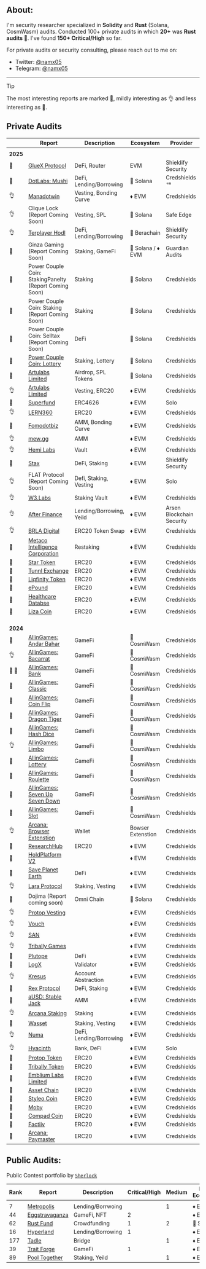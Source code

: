 ## About:

I'm security researcher specialized in **Solidity** and **Rust** (Solana, CosmWasm) audits. Conducted 100+ private audits in which **20+** was **Rust audits 🦀**. I've found **150+ Critical/High** so far.

For private audits or security consulting, please reach out to me on:

- Twitter: [@namx05](https://x.com/namx05)
- Telegram: [@namx05](https://t.me/namx05)

---

> [!TIP]
> The most interesting reports are marked 💎,
> mildly interesting as 👌 and
> less interesting as 📰. <br>

## Private Audits

|             | Report                                                                                                     | Description              | Ecosystem         | Provider                                                      |
| ----------- | ---------------------------------------------------------------------------------------------------------- | ------------------------ | ----------------- | ------------------------------------------------------------- |
|             |
| <b>2025</b> |
| 💎          | [GlueX Protocol](audit-reports/pdf/GlueX-V2-Security-Review.pdf)                                           | DeFi, Router             | EVM               | Shieldify Security                                            |
| 💎          | [DotLabs: Mushi](audit-reports/pdf/Mushi_V2_0_Final_Audit_Report.pdf)                                      | DeFi, Lending/Borrowing  | 🦀 Solana         | Credshields <img src="icons/download.png" width=15 height=15> |
| 👌          | [Manadotwin](audit-reports/pdf/Manadotwin_Audit_Final_Report.pdf)                                          | Vesting, Bonding Curve   | ♦ EVM             | Credshields                                                   |
| 👌          | Clique Lock (Report Coming Soon)                                                                           | Vesting, SPL             | 🦀 Solana         | Safe Edge                                                     |
| 👌          | [Terplayer Hodl](audit-reports/pdf/Terplayer-Hodl-Security-Review.pdf)                                     | DeFi, Lending/Borrowing  | 🐻 Berachain      | Shieldify Security                                            |
| 💎          | Ginza Gaming (Report Coming Soon)                                                                          | Staking, GameFi          | 🦀 Solana / ♦ EVM | Guardian Audits                                               |
| 💎          | Power Couple Coin: StakingPanelty (Report Coming Soon)                                                     | Staking                  | 🦀 Solana         | Credshields                                                   |
| 💎          | Power Couple Coin: Staking (Report Coming Soon)                                                            | Staking                  | 🦀 Solana         | Credshields                                                   |
| 💎          | Power Couple Coin: Selltax (Report Coming Soon)                                                            | DeFi                     | 🦀 Solana         | Credshields                                                   |
| 💎          | [Power Couple Coin: Lottery](audit-reports/pdf/Lottery_Contracts_Final_Audit_Report.pdf)                   | Staking, Lottery         | 🦀 Solana         | Credshields                                                   |
| 💎          | [Artulabs Limited](audit-reports/pdf/Artu_Rust_Final_Audit_Report.pdf)                                     | Airdrop, SPL Tokens      | 🦀 Solana         | Credshields                                                   |
| 👌          | [Artulabs Limited](audit-reports/pdf/Artu_Solidity_Final_Audit_Report.pdf)                                 | Vesting, ERC20           | ♦ EVM             | Credshields                                                   |
| 📰          | [Superfund](audit-reports/pdf/Superfund_Audit_Final_Report.pdf)                                            | ERC4626                  | ♦ EVM             | Solo                                                          |
| 👌          | [LERN360](audit-reports/pdf/LERNToken_Final_Audit_Report.pdf)                                              | ERC20                    | ♦ EVM             | Credshields                                                   |
| 💎          | [Fomodotbiz](audit-reports/pdf/Fomodotbiz_Final_Audit_Report.pdf)                                          | AMM, Bonding Curve       | ♦ EVM             | Credshields                                                   |
| 👌          | [mew.gg](audit-reports/pdf/mew.gg_Contracts_Final_Audit_Report.pdf)                                        | AMM                      | ♦ EVM             | Credshields                                                   |
| 👌          | [Hemi Labs](audit-reports/pdf/Hemi_Labs_Final_Audit_Report.pdf)                                            | Vault                    | ♦ EVM             | Credshields                                                   |
| 📰          | [Stax](audit-reports/md/Stax-Security-Review.md)                                                           | DeFi, Staking            | ♦ EVM             | Shieldify Security                                            |
| 👌          | FLAT Protocol (Report Coming Soon)                                                                         | Defi, Staking, Vesting   | ♦ EVM             | Solo                                                          |
| 👌          | [W3.Labs](audit-reports/pdf/W3.labs_Final_Audit_Report.pdf)                                                | Staking Vault            | ♦ EVM             | Credshields                                                   |
| 👌          | [After Finance](audit-reports/pdf/After-Finance-Report.pdf)                                                | Lending/Borrowing, Yeild | ♦ EVM             | Arsen Blockchain Security                                     |
| 👌          | [BRLA Digital](audit-reports/pdf/BRLA_Final_Audit_Report.pdf)                                              | ERC20 Token Swap         | ♦ EVM             | Credshields                                                   |
| 💎          | [Metaco Intelligence Corporation](audit-reports/pdf/Zoth_Final_Audit_Report.pdf)                           | Restaking                | ♦ EVM             | Credshields                                                   |
| 📰          | [Star Token](audit-reports/pdf/Star_FSTR_Token_Final_Audit_Report.pdf)                                     | ERC20                    | ♦ EVM             | Credshields                                                   |
| 📰          | [Tunnl Exchange](audit-reports/pdf/TUNToken_Final_Audit_Report.pdf)                                        | ERC20                    | ♦ EVM             | Credshields                                                   |
| 📰          | [Liqfinity Token](audit-reports/pdf/Liqfinity_Token_Final_Audit_Report.pdf)                                | ERC20                    | ♦ EVM             | Credshields                                                   |
| 📰          | [ePound](audit-reports/pdf/ePound_Final_Audit_Report.pdf)                                                  | ERC20                    | ♦ EVM             | Credshields                                                   |
| 📰          | [Healthcare Databse](audit-reports/pdf/HealthCareDatabase_Final_Audit_Report.pdf)                          | ERC20                    | ♦ EVM             | Credshields                                                   |
| 📰          | [Liza Coin](audit-reports/pdf/Liza_Coin_Final_Audit_Report.pdf)                                            | ERC20                    | ♦ EVM             | Credshields                                                   |
| <br>        |
| <b>2024</b> |
| 📰          | [AllinGames: Andar Bahar](audit-reports/pdf/AllInGames_Andar_Bahar_Final_Audit_Report.pdf)                 | GameFi                   | 🦀 CosmWasm       | Credshields                                                   |
| 👌          | [AllinGames: Bacarrat](audit-reports/pdf/AllInGames_Baccarat_Final_Audit_Report.pdf)                       | GameFi                   | 🦀 CosmWasm       | Credshields                                                   |
| 💎 💎       | [AllinGames: Bank](audit-reports/pdf/AllInGames_Bank_Final_Audit_Report.pdf)                               | GameFi                   | 🦀 CosmWasm       | Credshields                                                   |
| 💎          | [AllinGames: Classic](audit-reports/pdf/AllInGames_Classic_Dice_Final_Audit_Report.pdf)                    | GameFi                   | 🦀 CosmWasm       | Credshields                                                   |
| 💎          | [AllinGames: Coin Flip](audit-reports/pdf/AllInGames_Coin_Flip_Final_Audit_Report.pdf)                     | GameFi                   | 🦀 CosmWasm       | Credshields                                                   |
| 📰          | [AllinGames: Dragon Tiger](audit-reports/pdf/AllInGames_Dragon_Tiger_Final_Audit_Report.pdf)               | GameFi                   | 🦀 CosmWasm       | Credshields                                                   |
| 💎          | [AllinGames: Hash Dice](audit-reports/pdf/AllInGames_Hash_Dice_Final_Audit_Report.pdf)                     | GameFi                   | 🦀 CosmWasm       | Credshields                                                   |
| 👌          | [AllinGames: Limbo](audit-reports/pdf/AllInGames_Limbo_Final_Audit_Report.pdf)                             | GameFi                   | 🦀 CosmWasm       | Credshields                                                   |
| 💎          | [AllinGames: Lottery](audit-reports/pdf/AllInGames_Lottery_Final_Audit_Report.pdf)                         | GameFi                   | 🦀 CosmWasm       | Credshields                                                   |
| 📰          | [AllinGames: Roulette](audit-reports/pdf/AllInGames_Roulette_Final_Audit_Report.pdf)                       | GameFi                   | 🦀 CosmWasm       | Credshields                                                   |
| 📰          | [AllinGames: Seven Up Seven Down](audit-reports/pdf/AllInGames_Seven_Up_Seven_Down_Final_Audit_Report.pdf) | GameFi                   | 🦀 CosmWasm       | Credshields                                                   |
| 📰          | [AllinGames: Slot](audit-reports/pdf/AllInGames_Slots_Final_Audit_Report.pdf)                              | GameFi                   | 🦀 CosmWasm       | Credshields                                                   |
| 👌          | [Arcana: Browser Extenstion](audit-reports/pdf/Arcana_Wallet_Final_Audit_Report.pdf)                       | Wallet                   | Bowser Extenstion | Credshields                                                   |
| 📰          | [ResearchHub](audit-reports/pdf/ResearchHub_SmartContract_Final_Audit_Report.pdf)                          | ERC20                    | ♦ EVM             | Credshields                                                   |
| 📰          | [HoldPlatform V2](audit-reports/pdf/HoldPlatform_Final_Audit_Report.pdf)                                   |                          | ♦ EVM             | Credshields                                                   |
| 💎          | [Save Planet Earth](audit-reports/pdf/SPE_Smart_Contract_Final_Audit_Report.pdf)                           | DeFi                     | ♦ EVM             | Credshields                                                   |
| 👌          | [Lara Protocol](audit-reports/pdf/Lara_Liquid_Staking_Final_Audit_Report.pdf)                              | Staking, Vesting         | ♦ EVM             | Credshields                                                   |
| 💎          | Dojima (Report coming soon)                                                                                | Omni Chain               | 🦀 Solana         | Credshields                                                   |
| 👌          | [Protop Vesting](audit-reports/pdf/Protop_Vesting_Contracts_Final_Report.pdf)                              |                          | ♦ EVM             | Credshields                                                   |
| 👌          | [Vouch](audit-reports/pdf/Vouch_Contract_Final_Audit_Report.pdf)                                           |                          | ♦ EVM             | Credshields                                                   |
| 👌          | [SAN](audit-reports/pdf/SAN_Final_Report.pdf)                                                              |                          | ♦ EVM             | Credshields                                                   |
| 👌          | [Tribally Games](audit-reports/pdf/Tribally_Games_Final_Report.pdf)                                        |                          | ♦ EVM             | Credshields                                                   |
| 💎          | [Plutope](audit-reports/pdf/Plutope_Final_Audit_Report.pdf)                                                | DeFi                     | ♦ EVM             | Credshields                                                   |
| 💎          | [LogX](audit-reports/pdf/LogX_Token_Final_Report.pdf)                                                      | Validator                | ♦ EVM             | Credshields                                                   |
| 👌          | [Kresus](audit-reports/pdf/Kresus_Final_Audit_Report.pdf)                                                  | Account Abstraction      | ♦ EVM             | Credshields                                                   |
| 💎          | [Rex Protocol](audit-reports/pdf/Rex_Exchange_Final_Audit_Report.pdf)                                      | DeFi, Staking            | ♦ EVM             | Credshields                                                   |
| 💎          | [aUSD: Stable Jack](audit-reports/pdf/aUSD_SC_Final_Audit_Report.pdf)                                      | AMM                      | ♦ EVM             | Credshields                                                   |
| 👌          | [Arcana Staking](audit-reports/pdf/Arcana_Staking_Contract_Final_Audit_Report.pdf)                         | Staking                  | ♦ EVM             | Credshields                                                   |
| 💎          | [Wasset](audit-reports/pdf/Wasset_Final_Audit_Report.pdf)                                                  | Staking, Vesting         | ♦ EVM             | Credshields                                                   |
| 👌          | [Numa](audit-reports/pdf/Numa_Final_Audit_Report.pdf)                                                      | DeFi, Lending/Borrowing  | ♦ EVM             | Credshields                                                   |
| 👌          | [Hyacinth](audit-reports/md/Hyacinth-security-review.md)                                                   | Bank, DeFi               | ♦ EVM             | Solo                                                          |
| 📰          | [Protop Token](audit-reports/pdf/Protop_Token_Contract_Final_Report.pdf)                                   | ERC20                    | ♦ EVM             | Credshields                                                   |
| 📰          | [Tribally Token](audit-reports/pdf/Tribal_Token_Final_Report.pdf)                                          | ERC20                    | ♦ EVM             | Credshields                                                   |
| 📰          | [Emblium Labs Limited](audit-reports/pdf/Kaku_SmartContract_Final_Report.pdf)                              | ERC20                    | ♦ EVM             | Credshields                                                   |
| 📰          | [Asset Chain](audit-reports/pdf/Asset_Chain_Final_Audit_Report.pdf)                                        | ERC20                    | ♦ EVM             | Credshields                                                   |
| 📰          | [Styleo Coin](audit-reports/pdf/Styleo_Coin_Final_Audit_Report.pdf)                                        | ERC20                    | ♦ EVM             | Credshields                                                   |
| 📰          | [Moby](audit-reports/pdf/Moby_Smart_Contract_Final_Report.pdf)                                             | ERC20                    | ♦ EVM             | Credshields                                                   |
| 📰          | [Compad Coin](audit-reports/pdf/Compad_Coin_Final_Audit_Report.pdf)                                        | ERC20                    | ♦ EVM             | Credshields                                                   |
| 📰          | [Factiiv](audit-reports/pdf/Factiiv_Token_Final_Audit_Report.pdf)                                          | ERC20                    | ♦ EVM             | Credshields                                                   |
| 📰          | [Arcana: Paymaster](audit-reports/pdf/Arcana_PayMaster_Final_Report.pdf)                                   | ERC20                    | ♦ EVM             | Credshields                                                   |

## Public Audits:

Public Contest portfolio by [`Sherlock`](https://audits.sherlock.xyz/watson/namx05)

| Rank | Report                                                                                                                         | Description       | Critical/High | Medium | Lang-Ecosystem | Platform  |
| ---- | ------------------------------------------------------------------------------------------------------------------------------ | ----------------- | ------------- | ------ | -------------- | --------- |
|      |                                                                                                                                |                   |               |        |                |           |
| 7    | [Metropolis](https://cantina.xyz/competitions/076935b1-2706-48c6-bf0a-b3656aa24194/leaderboard)                                | Lending/Borrwoing |               | 1      | ♦ EVM          | Cantina   |
| 44   | [Eggstravaganza](https://codehawks.cyfrin.io/c/2025-04-eggstravaganza/results?lt=contest&page=5&sc=xp&sj=reward&t=leaderboard) | GameFi, NFT       | 2             |        | ♦ EVM          | CodeHawks |
| 62   | [Rust Fund](https://codehawks.cyfrin.io/c/2025-03-rustfund/results?lt=contest&page=1&sc=xp&sj=reward&t=leaderboard)            | Crowdfunding      | 1             | 2      | 🦀 Solana      | CodeHawks |
| 16   | [Hyperland](https://cantina.xyz/competitions/cd180bb3-5d7d-46ed-8b99-d905e54a9d0b/leaderboard)                                 | Lending/Borrowing | 1             |        | ♦ EVM          | Cantina   |
| 177  | [Tadle](https://codehawks.cyfrin.io/c/2024-08-tadle/results?lt=contest&page=1&sc=reward&sj=reward&t=leaderboard)               | Bridge            |               | 1      | ♦ EVM          | CodeHawks |
| 39   | [Trait Forge](https://code4rena.com/audits/2024-07-traitforge)                                                                 | GameFi            | 1             |        | ♦ EVM          | CodeArena |
| 89   | [Pool Together](https://code4rena.com/audits/2023-07-pooltogether)                                                             | Staking, Yeild    |               | 1      | ♦ EVM          | CodeArena |

